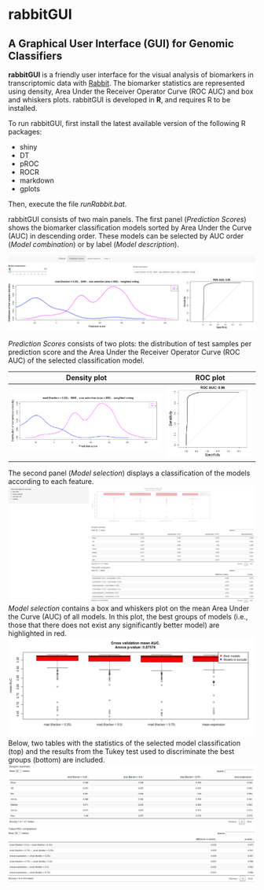 # rabbitGUI

## A Graphical User Interface (GUI) for Genomic Classifiers 

**rabbitGUI** is a friendly user interface for the visual analysis of biomarkers in transcriptomic data with [Rabbit](https://github.com/jperezrogers/rabbit). The biomarker statistics are represented using density, Area Under the Receiver Operator Curve (ROC AUC) and box and whiskers plots. rabbitGUI is developed in **R**, and requires R to be installed.

To run rabbitGUI, first install the latest available version of the following R packages:

* shiny
* DT
* pROC
* ROCR
* markdown
* gplots

Then, execute the file *runRabbit.bat*.

rabbitGUI consists of two main panels. The first panel (*Prediction Scores*) shows the biomarker classification models sorted by Area Under the Curve (AUC) in descending order. These models can be selected by AUC order (*Model combination*) or by label (*Model description*).

![Prediction Scores](images/prediction_scores.png)

*Prediction Scores* consists of two plots: the distribution of test samples per prediction score and the Area Under the Receiver Operator Curve (ROC AUC) of the selected classification model.

| Density plot | ROC plot |
| ------------ | -------- |
| ![Density plot](images/density.png)|![ROC plot](images/roc.png)|

The second panel (*Model selection*) displays a classification of the models according to each feature. 
![Prediction Scores](images/model_selection.png)
*Model selection* contains a box and whiskers plot on the mean Area Under the Curve (AUC) of all models. In this plot, the best groups of models (i.e., those that there does not exist any significantly better model) are highlighted in red.
![Box and whiskers plot](images/boxplot.png)
Below, two tables with the statistics of the selected model classification (top) and the results from the Tukey test used to discriminate the best groups (bottom) are included.
![Summary table](images/summary.png)
![Tukey table](images/tukey.png)
